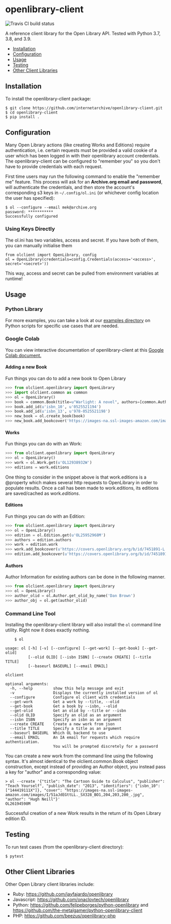 openlibrary-client
==================

![Travis CI build status](https://travis-ci.org/internetarchive/openlibrary-client.svg?branch=master)

A reference client library for the Open Library API. Tested with Python 3.7, 3.8, and 3.9.

- [Installation](#installation)
- [Configuration](#configuration)
- [Usage](#usage)
- [Testing](#testing)
- [Other Client Libraries](#other-client-libraries)

## Installation

To install the openlibrary-client package:
```
$ git clone https://github.com/internetarchive/openlibrary-client.git
$ cd openlibrary-client
$ pip install .
```

## Configuration

Many Open Library actions (like creating Works and Editions) require authentication, i.e. certain requests must be provided a valid cookie of a user which has been logged in with their openlibrary account credentials.  The openlibrary-client can be configured to "remember you" so you don't have to provide credentials with each request.

First time users may run the following command to enable the "remember me" feature. This process will ask for an **Archive.org email and password**, will authenticate the credentials, and then store the account's corresponding s3 keys in `~/.config/ol.ini` (or whichever config location the user has specified):

```
$ ol --configure --email mek@archive.org
password: ***********
Successfully configured
```

### Using Keys Directly
The ol.ini has two variables, access and secret. If you have both of them, you can manually initialise them 
```
from olclient import OpenLibrary, config
ol = OpenLibrary(credentials=config.Credentials(access='<access>', secret='<secret>'))
```
This way, access and secret can be pulled from environment variables at runtime!

## Usage

### Python Library

For more examples, you can take a look at our [examples directory](examples/scripts) on Python scripts for specific use cases that are needed.

### Google Colab

You can view interactive documentation of openlibrary-client at this [Google Colab document.](https://colab.research.google.com/drive/10prZ3JwaV1ATJiR_xC6Y-oU7ApRHwaxG?usp=sharing)

#### Adding a new Book

Fun things you can do to add a new book to Open Library
```python
>>> from olclient.openlibrary import OpenLibrary
>>> import olclient.common as common
>>> ol = OpenLibrary()
>>> book = common.Book(title=u"Warlight: A novel", authors=[common.Author(name=u"Michael Ondaatje")], publisher=u"Deckle Edge", publish_date=u"2018")
>>> book.add_id(u'isbn_10', u'0525521194')
>>> book.add_id(u'isbn_13', u'978-0525521198')
>>> new_book = ol.create_book(book)
>>> new_book.add_bookcover('https://images-na.ssl-images-amazon.com/images/I/51kmM%2BvVRJL._SX337_BO1,204,203,200_.jpg')
```

#### Works

Fun things you can do with an Work:

```python
>>> from olclient.openlibrary import OpenLibrary
>>> ol = OpenLibrary()
>>> work = ol.Work.get(u'OL12938932W')
>>> editions = work.editions
```
One thing to consider in the snippet above is that work.editions is a @property which makes several http requests to OpenLibrary in order to populate results. Once a call has been made to work.editions, its editions are saved/cached as work._editions_.


#### Editions

Fun things you can do with an Edition:
```python
>>> from olclient.openlibrary import OpenLibrary
>>> ol = OpenLibrary()
>>> edition = ol.Edition.get(u'OL25952968M')
>>> authors = edition.authors
>>> work = edition.work
>>> work.add_bookcover(u'https://covers.openlibrary.org/b/id/7451891-L.jpg')
>>> edition.add_bookcover(u'https://covers.openlibrary.org/b/id/7451891-L.jpg')
```

#### Authors

Author Information for existing authors can be done in the following manner.
```python
>>> from olclient.openlibrary import OpenLibrary
>>> ol = OpenLibrary()
>>> author_olid = ol.Author.get_olid_by_name('Dan Brown')
>>> author_obj = ol.get(author_olid)
```

### Command Line Tool

Installing the openlibrary-client library will also install the `ol` command line utility. Right now it does exactly nothing.

```
    $ ol

usage: ol [-h] [-v] [--configure] [--get-work] [--get-book] [--get-olid]
          [--olid OLID] [--isbn ISBN] [--create CREATE] [--title TITLE]
          [--baseurl BASEURL] [--email EMAIL]

olclient

optional arguments:
  -h, --help         show this help message and exit
  -v                 Displays the currently installed version of ol
  --configure        Configure ol client with credentials
  --get-work         Get a work by --title, --olid
  --get-book         Get a book by --isbn, --olid
  --get-olid         Get an olid by --title or --isbn
  --olid OLID        Specify an olid as an argument
  --isbn ISBN        Specify an isbn as an argument
  --create CREATE    Create a new work from json
  --title TITLE      Specify a title as an argument
  --baseurl BASEURL  Which OL backend to use
  --email EMAIL      An IA email for requests which require authentication.
                     You will be prompted discretely for a password
```

You can create a new work from the command line using the following syntax. It's almost identical to the olclient.common.Book object construction, except instead of providing an Author object, you instead pass a key for "author" and a corresponding value:

```
> ol --create '{"title": "The Cartoon Guide to Calculus", "publisher": "Teach Yourself", "publish_date": "2013", "identifiers": {"isbn_10": ["144419111X"]}, "cover": "https://images-na.ssl-images-amazon.com/images/I/51aJdEGttLL._SX328_BO1,204,203,200_.jpg", "author": "Hugh Neill"}'
OL26194598M
```

Successful creation of a new Work results in the return of its Open Library edition ID.

## Testing

To run test cases (from the openlibrary-client directory):

```
$ pytest
```

## Other Client Libraries

Other Open Library client libraries include:
- Ruby: https://github.com/jayfajardo/openlibrary
- Javascript: https://github.com/onaclovtech/openlibrary
- Python: https://github.com/felipeborges/python-openlibrary and https://github.com/the-metalgamer/python-openlibrary-client
- PHP: https://github.com/beezus/openlibrary-php
